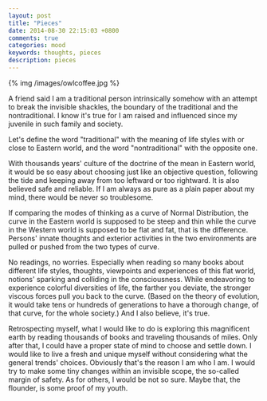 ```yaml
---
layout: post
title: "Pieces"
date: 2014-08-30 22:15:03 +0800
comments: true
categories: mood
keywords: thoughts, pieces
description: pieces
---
```

{% img /images/owlcoffee.jpg %}

A friend said I am a traditional person intrinsically somehow with an attempt to break the invisible shackles, the boundary of the traditional and the nontraditional. I know it's true for I am raised and influenced since my juvenile in such family and society.<!--more-->  
  
Let's define the word "traditional" with the meaning of life styles with or close to Eastern world, and the word "nontraditional" with the opposite one.  
  
With thousands years' culture of the doctrine of the mean in Eastern world, it would be so easy about choosing just like an objective question, following the tide and keeping away from too leftward or too rightward. It is also believed safe and reliable. If I am always as pure as a plain paper about my mind, there would be never so troublesome.  
  
If comparing the modes of thinking as a curve of Normal Distribution, the curve in the Eastern world is supposed to be steep and thin while the curve in the Western world is supposed to be flat and fat, that is the difference. Persons' innate thoughts and exterior activities in the two environments are pulled or pushed from the two types of curve.
  
No readings, no worries. Especially when reading so many books about different life styles, thoughts, viewpoints and experiences of this flat world, notions' sparking and colliding in the consciousness. While endeavoring to experience colorful diversities of life, the farther you deviate, the stronger viscous forces pull you back to the curve. (Based on the theory of evolution, it would take tens or hundreds of generations to have a thorough change, of that curve, for the whole society.) And I also believe, it's true.  
  
Retrospecting myself, what I would like to do is exploring this magnificent earth by reading thousands of books and traveling thousands of miles. Only after that, I could have a proper state of mind to choose and settle down. I would like to live a fresh and unique myself without considering what the general trends' choices. Obviously that's the reason  I am who I am. I would try to make some tiny changes within an invisible scope, the so-called margin of safety. As for others, I would be not so sure. Maybe that, the flounder, is some proof of my youth.